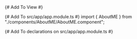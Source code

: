 {# Add To View #}
<AboutME></AboutME>

{# Add To src/app/app.module.ts #}
import { AboutME } from "./components/AboutME/AboutME.component";

{# Add To declarations on src/app/app.module.ts #}
